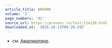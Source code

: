 ```yaml
---
article_title: АМАЛИК
volume: '2'
page_numbers: '92'
source_url: https://pravenc.ru/text/114220.html
downloaded_at: '2025-10-13T08:26:29Z'
---
```


- см. [Амаликитяне](https://pravenc.ru/text/Амаликитяне.html).
